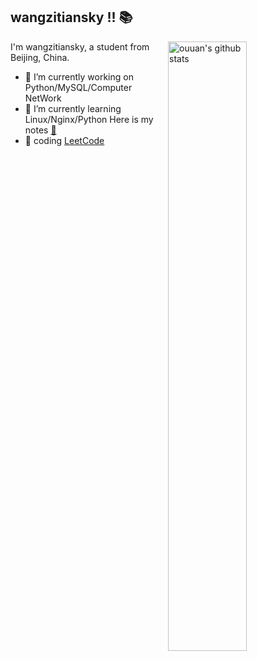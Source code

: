 ## wangzitiansky  !! :books:

<img align="right" alt="ouuan's github stats" width="50%" src="https://github-readme-stats.vercel.app/api?username=wangzitiansky&show_icons=true&theme=dark">

I'm wangzitiansky, a student from Beijing, China.

-   🔭 I’m currently working on Python/MySQL/Computer NetWork
-   🌱 I’m currently learning Linux/Nginx/Python Here is my notes [:clap:](https://github.com/wangzitiansky/Learning)
-   :clap: coding [LeetCode](https://leetcode-cn.com/u/wangzitiansky/)
